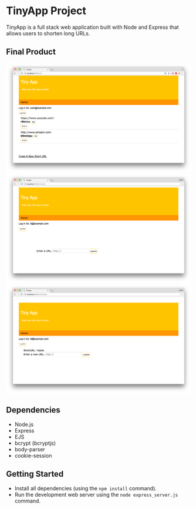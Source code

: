 # TinyApp Project

TinyApp is a full stack web application built with Node and Express that allows users to shorten long URLs.

## Final Product

!["Users can register and login to see their short URL and add new ones."](https://github.com/Mindyli1120/tiny-app/blob/master/docs/urls-page.png?raw=true)
!["Users can add new ones"](https://github.com/Mindyli1120/tiny-app/blob/master/docs/urls-new-page.png?raw=true)
!["Users can make changes to existing short URL"](https://github.com/Mindyli1120/tiny-app/blob/master/docs/urls-update-page.png?raw=true)

## Dependencies

- Node.js
- Express
- EJS
- bcrypt (bcryptjs)
- body-parser
- cookie-session

## Getting Started

- Install all dependencies (using the `npm install` command).
- Run the development web server using the `node express_server.js` command.
